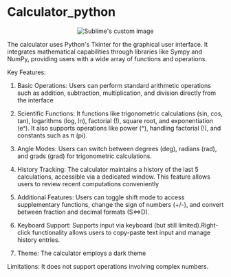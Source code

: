 # Calculator_python

<p align="center">
  <img src="https://github.com/user-attachments/assets/0074e162-0af0-4c04-a07a-7ba608d553ff" alt="Sublime's custom image"/>
</p>

The calculator uses Python's Tkinter for the graphical user interface. It integrates mathematical capabilities through libraries like Sympy and NumPy, providing users with a wide array of functions and operations.



Key Features:

1. Basic Operations: Users can perform standard arithmetic operations such as addition, subtraction, multiplication, and division directly from the interface

2. Scientific Functions: It functions like trigonometric calculations (sin, cos, tan), logarithms (log, ln), factorial (!), square root, and exponentiation (eˣ). It also supports operations like power (^), handling factorial (!), and constants such as π (pi).

3. Angle Modes: Users can switch between degrees (deg), radians (rad), and grads (grad) for trigonometric calculations.

4. History Tracking: The calculator maintains a history of the last 5 calculations, accessible via a dedicated window. This feature allows users to review recent computations conveniently

5. Additional Features: Users can toggle shift mode to access supplementary functions, change the sign of numbers (+/-), and convert between fraction and decimal formats (S⇔D).

6. Keyboard Support: Supports input via keyboard (but still limited).Right-click functionality allows users to copy-paste text input and manage history entries.

7. Theme: The calculator employs a dark theme

Limitations: It does not support operations involving complex numbers.
